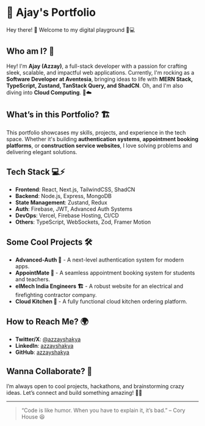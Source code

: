 # 🚀 Ajay's Portfolio

Hey there! 👋 Welcome to my digital playground 🎨💻

## Who am I? 🤔
Hey! I'm **Ajay (Azzay)**, a full-stack developer with a passion for crafting sleek, scalable, and impactful web applications. Currently, I'm rocking as a **Software Developer at Aventesia**, bringing ideas to life with **MERN Stack, TypeScript, Zustand, TanStack Query, and ShadCN**. Oh, and I'm also diving into **Cloud Computing**. 🚀☁️

## What’s in this Portfolio? 🏗️
This portfolio showcases my skills, projects, and experience in the tech space. Whether it's building **authentication systems**, **appointment booking platforms**, or **construction service websites**, I love solving problems and delivering elegant solutions.

## Tech Stack 💻⚡
- **Frontend**: React, Next.js, TailwindCSS, ShadCN
- **Backend**: Node.js, Express, MongoDB
- **State Management**: Zustand, Redux
- **Auth**: Firebase, JWT, Advanced Auth Systems
- **DevOps**: Vercel, Firebase Hosting, CI/CD
- **Others**: TypeScript, WebSockets, Zod, Framer Motion

## Some Cool Projects 🛠️
- **Advanced-Auth 🔐** - A next-level authentication system for modern apps.
- **AppointMate 📅** - A seamless appointment booking system for students and teachers.
- **elMech India Engineers 🏗️** - A robust website for an electrical and firefighting contractor company.
- **Cloud Kitchen 🍔** - A fully functional cloud kitchen ordering platform.

## How to Reach Me? 🌍
- **Twitter/X**: [@azzayshakya](https://twitter.com/azzayshakya)
- **LinkedIn**: [azzayshakya](https://www.linkedin.com/in/azzayshakya)
- **GitHub**: [azzayshakya](https://github.com/azzayshakya)

## Wanna Collaborate? 🤝
I’m always open to cool projects, hackathons, and brainstorming crazy ideas. Let’s connect and build something amazing! 🚀✨

---

> “Code is like humor. When you have to explain it, it’s bad.” – Cory House 😆

